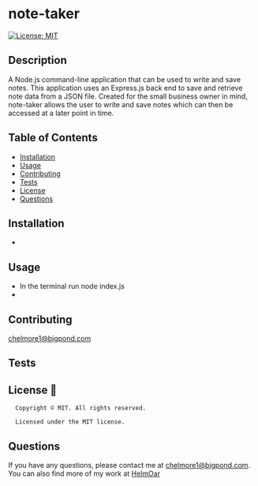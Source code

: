 # note-taker
  [![License: MIT](https://img.shields.io/badge/License-MIT-yellow.svg)](https://opensource.org/licenses/MIT)


## Description
A Node.js command-line application that can be used to write and save notes. This application uses an Express.js back end to save and retrieve note data from a JSON file. 
Created for the small business owner in mind, note-taker allows the user to write and save notes which can then be accessed at a later point in time.


## Table of Contents
- [Installation](#installation)
- [Usage](#usage)
- [Contributing](#contributing)
- [Tests](#tests)
- [License](#license)
- [Questions](#questions)

## Installation
- 

## Usage
- In the terminal run node index.js
- 

## Contributing
chelmore1@bigpond.com

## Tests


## License 📛
      Copyright © MIT. All rights reserved. 
      
      Licensed under the MIT license.

## Questions
If you have any questions, please contact me at chelmore1@bigpond.com.
You can also find more of my work at [HelmOar](https://github.com/HelmOar/)

